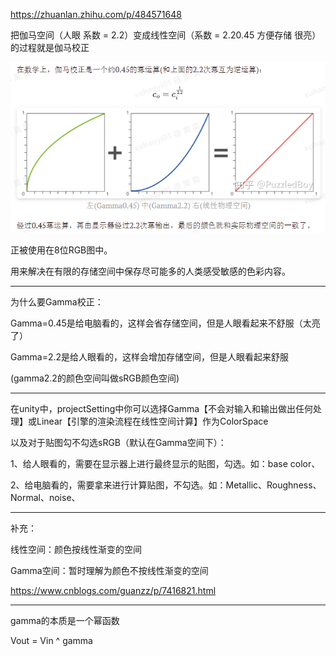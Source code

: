 https://zhuanlan.zhihu.com/p/484571648

把伽马空间（人眼 系数 = 2.2）变成线性空间（系数 = 2.20.45 方便存储 很亮）的过程就是伽马校正

![gamma矫正图示](/basic/imgs/gamma矫正图示.png)

正被使用在8位RGB图中。

用来解决在有限的存储空间中保存尽可能多的人类感受敏感的色彩内容。

---

为什么要Gamma校正：

Gamma=0.45是给电脑看的，这样会省存储空间，但是人眼看起来不舒服（太亮了）

Gamma=2.2是给人眼看的，这样会增加存储空间，但是人眼看起来舒服

(gamma2.2的颜色空间叫做sRGB颜色空间)


---


在unity中，projectSetting中你可以选择Gamma【不会对输入和输出做出任何处理】或Linear【引擎的渲染流程在线性空间计算】作为ColorSpace

以及对于贴图勾不勾选sRGB（默认在Gamma空间下）：

1、给人眼看的，需要在显示器上进行最终显示的贴图，勾选。如：base color、

2、给电脑看的，需要拿来进行计算贴图，不勾选。如：Metallic、Roughness、Normal、noise、





---




补充：

线性空间：颜色按线性渐变的空间

Gamma空间：暂时理解为颜色不按线性渐变的空间

https://www.cnblogs.com/guanzz/p/7416821.html


---


gamma的本质是一个幂函数

Vout = Vin ^ gamma
